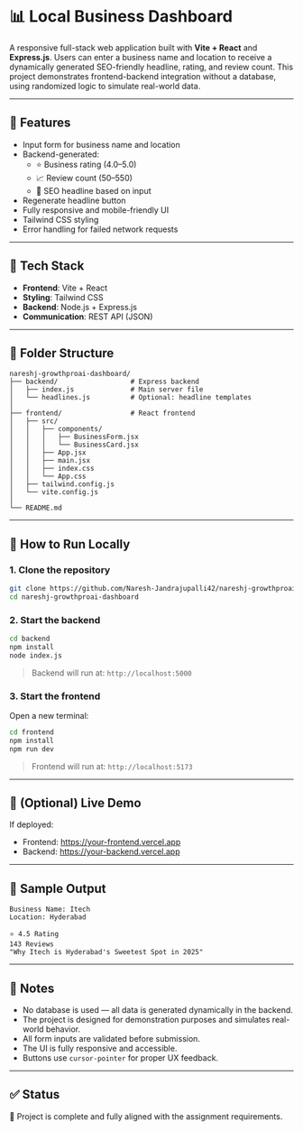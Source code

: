 # 📊 Local Business Dashboard

A responsive full-stack web application built with **Vite + React** and **Express.js**. Users can enter a business name and location to receive a dynamically generated SEO-friendly headline, rating, and review count. This project demonstrates frontend-backend integration without a database, using randomized logic to simulate real-world data.

---

## 🚀 Features

- Input form for business name and location
- Backend-generated:
  - ⭐ Business rating (4.0–5.0)
  - 📈 Review count (50–550)
  - 📰 SEO headline based on input
- Regenerate headline button
- Fully responsive and mobile-friendly UI
- Tailwind CSS styling
- Error handling for failed network requests

---

## 🧱 Tech Stack

- **Frontend**: Vite + React
- **Styling**: Tailwind CSS
- **Backend**: Node.js + Express.js
- **Communication**: REST API (JSON)

---

## 📂 Folder Structure

```
nareshj-growthproai-dashboard/
├── backend/                  # Express backend
│   ├── index.js              # Main server file
│   └── headlines.js          # Optional: headline templates
│
├── frontend/                 # React frontend
│   ├── src/
│   │   ├── components/
│   │   │   ├── BusinessForm.jsx
│   │   │   └── BusinessCard.jsx
│   │   ├── App.jsx
│   │   ├── main.jsx
│   │   ├── index.css
│   │   └── App.css
│   ├── tailwind.config.js
│   └── vite.config.js
│
└── README.md
```

---

## 🧪 How to Run Locally

### 1. Clone the repository

```bash
git clone https://github.com/Naresh-Jandrajupalli42/nareshj-growthproai-dashboard.git
cd nareshj-growthproai-dashboard
```

### 2. Start the backend

```bash
cd backend
npm install
node index.js
```

> Backend will run at: `http://localhost:5000`

### 3. Start the frontend

Open a new terminal:

```bash
cd frontend
npm install
npm run dev
```

> Frontend will run at: `http://localhost:5173`

---

## 🔗 (Optional) Live Demo

If deployed:

- Frontend: https://your-frontend.vercel.app  
- Backend: https://your-backend.vercel.app

---

## 📸 Sample Output

```
Business Name: Itech
Location: Hyderabad

⭐ 4.5 Rating
143 Reviews
"Why Itech is Hyderabad's Sweetest Spot in 2025"
```

---

## 📌 Notes

- No database is used — all data is generated dynamically in the backend.
- The project is designed for demonstration purposes and simulates real-world behavior.
- All form inputs are validated before submission.
- The UI is fully responsive and accessible.
- Buttons use `cursor-pointer` for proper UX feedback.

---

## ✅ Status

🎯 Project is complete and fully aligned with the assignment requirements.
